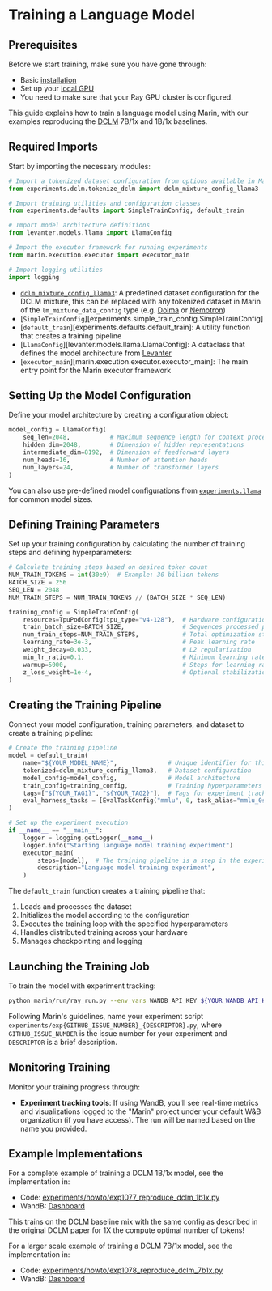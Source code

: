 # Training a Language Model

## Prerequisites

Before we start training, make sure you have gone through:

- Basic [installation](installation.md)
- Set up your [local GPU](local-gpu.md)
- You need to make sure that your Ray GPU cluster is configured.

This guide explains how to train a language model using Marin, with our examples reproducing the
[DCLM](https://arxiv.org/pdf/2406.11794) 7B/1x and 1B/1x baselines.

## Required Imports

Start by importing the necessary modules:

```python
# Import a tokenized dataset configuration from options available in Marin
from experiments.dclm.tokenize_dclm import dclm_mixture_config_llama3

# Import training utilities and configuration classes
from experiments.defaults import SimpleTrainConfig, default_train

# Import model architecture definitions
from levanter.models.llama import LlamaConfig

# Import the executor framework for running experiments
from marin.execution.executor import executor_main

# Import logging utilities
import logging
```

- [`dclm_mixture_config_llama3`](https://github.com/marin-community/marin/blob/25c0f04438d0875e36a4627a5742b8b5a94c5ada/experiments/dclm/tokenize_dclm.py#L50): A predefined dataset configuration for the DCLM mixture, this can be replaced with any tokenized dataset in Marin of the `lm_mixture_data_config` type (e.g. [Dolma](https://github.com/marin-community/marin/blob/main/experiments/dolma/exp442_dolma.py) or [Nemotron](https://github.com/marin-community/marin/blob/main/experiments/exp934_hq_vs_pt.py))
- [`SimpleTrainConfig`][experiments.simple_train_config.SimpleTrainConfig]
- [`default_train`][experiments.defaults.default_train]: A utility function that creates a training pipeline
- [`LlamaConfig`][levanter.models.llama.LlamaConfig]: A dataclass that defines the model architecture from [Levanter](https://github.com/stanford-crfm/levanter)
- [`executor_main`][marin.execution.executor.executor_main]: The main entry point for the Marin executor framework

## Setting Up the Model Configuration

Define your model architecture by creating a configuration object:

```python
model_config = LlamaConfig(
    seq_len=2048,           # Maximum sequence length for context processing
    hidden_dim=2048,        # Dimension of hidden representations
    intermediate_dim=8192,  # Dimension of feedforward layers
    num_heads=16,           # Number of attention heads
    num_layers=24,          # Number of transformer layers
)
```

You can also use pre-defined model configurations from [`experiments.llama`](https://www.github.com/marin-community/marin/blob/main/experiments/llama.py) for common model sizes.

## Defining Training Parameters

Set up your training configuration by calculating the number of training steps and defining hyperparameters:

```python
# Calculate training steps based on desired token count
NUM_TRAIN_TOKENS = int(30e9)  # Example: 30 billion tokens
BATCH_SIZE = 256
SEQ_LEN = 2048
NUM_TRAIN_STEPS = NUM_TRAIN_TOKENS // (BATCH_SIZE * SEQ_LEN)

training_config = SimpleTrainConfig(
    resources=TpuPodConfig(tpu_type="v4-128"),  # Hardware configuration: 128 v4 TPU cores, can be swapped for GpuConfig
    train_batch_size=BATCH_SIZE,                # Sequences processed per step
    num_train_steps=NUM_TRAIN_STEPS,            # Total optimization steps
    learning_rate=3e-3,                         # Peak learning rate
    weight_decay=0.033,                         # L2 regularization
    min_lr_ratio=0.1,                           # Minimum learning rate ratio (for decay)
    warmup=5000,                                # Steps for learning rate warmup
    z_loss_weight=1e-4,                         # Optional stabilization technique
)
```

## Creating the Training Pipeline

Connect your model configuration, training parameters, and dataset to create a training pipeline:

```python
# Create the training pipeline
model = default_train(
    name="${YOUR_MODEL_NAME}",              # Unique identifier for this training run
    tokenized=dclm_mixture_config_llama3,   # Dataset configuration
    model_config=model_config,              # Model architecture
    train_config=training_config,           # Training hyperparameters
    tags=["${YOUR_TAG1}", "${YOUR_TAG2}"],  # Tags for experiment tracking
    eval_harness_tasks = [EvalTaskConfig("mmlu", 0, task_alias="mmlu_0shot"), EvalTaskConfig("mmlu", 5, task_alias="mmlu_5shot")] # Evaluation Tasks to run on the checkpoint
)

# Set up the experiment execution
if __name__ == "__main__":
    logger = logging.getLogger(__name__)
    logger.info("Starting language model training experiment")
    executor_main(
        steps=[model],  # The training pipeline is a step in the experiment
        description="Language model training experiment",
    )
```

The `default_train` function creates a training pipeline that:
1. Loads and processes the dataset
2. Initializes the model according to the configuration
3. Executes the training loop with the specified hyperparameters
4. Handles distributed training across your hardware
5. Manages checkpointing and logging

## Launching the Training Job

To train the model with experiment tracking:

```bash
python marin/run/ray_run.py --env_vars WANDB_API_KEY ${YOUR_WANDB_API_KEY} -- python experiments/${YOUR_EXPERIMENT_SCRIPT}.py
```

Following Marin's guidelines, name your experiment script `experiments/exp{GITHUB_ISSUE_NUMBER}_{DESCRIPTOR}.py`, where `GITHUB_ISSUE_NUMBER` is the issue number for your experiment and `DESCRIPTOR` is a brief description.

## Monitoring Training

Monitor your training progress through:

- **Experiment tracking tools**: If using WandB, you'll see real-time metrics and visualizations logged to the "Marin" project under your default W&B organization (if you have access).
The run will be named based on the name you provided.

## Example Implementations

For a complete example of training a DCLM 1B/1x model, see the implementation in:

- Code: [experiments/howto/exp1077_reproduce_dclm_1b1x.py](https://github.com/marin-community/marin/blob/main/experiments/howto/exp1077_reproduce_dclm_1b1x.py)
- WandB: [Dashboard](https://wandb.ai/stanford-mercury/marin/runs/dclm_1b_1x_how_to-58c8f0)

This trains on the DCLM baseline mix with the same config as described in the original DCLM paper for 1X the compute optimal number of tokens!

For a larger scale example of training a DCLM 7B/1x model, see the implementation in:

- Code: [experiments/howto/exp1078_reproduce_dclm_7b1x.py](https://github.com/marin-community/marin/blob/main/experiments/howto/exp1078_reproduce_dclm_7b1x.py)
- WandB: [Dashboard](https://wandb.ai/stanford-mercury/marin/runs/dclm_7b_1x_how_to-fefaab)
